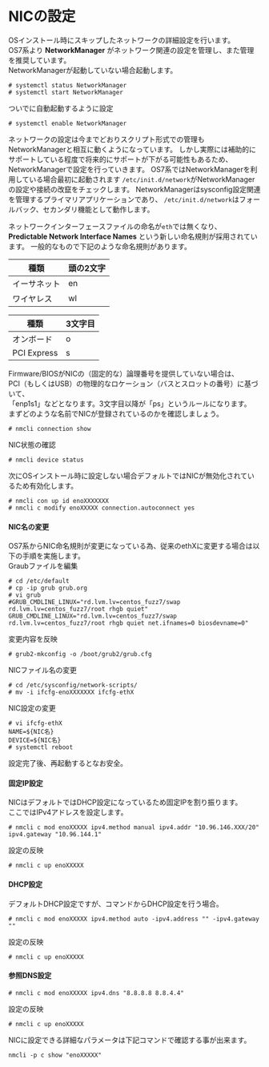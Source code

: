 # NICの設定

OSインストール時にスキップしたネットワークの詳細設定を行います。  
OS7系より **NetworkManager** がネットワーク関連の設定を管理し、また管理を推奨しています。  
NetworkManagerが起動していない場合起動します。  

```
# systemctl status NetworkManager
# systemctl start NetworkManager
```

ついでに自動起動するように設定  

```
# systemctl enable NetworkManager
```

ネットワークの設定は今までどおりスクリプト形式での管理もNetworkManagerと相互に動くようになっています。
しかし実際には補助的にサポートしている程度で将来的にサポートが下がる可能性もあるため、 NetworkManagerで設定を行っていきます。
OS7系ではNetworkManagerを利用している場合最初に起動されます
`/etc/init.d/network`がNetworkManagerの設定や接続の改竄をチェックします。
NetworkManagerはsysconfig設定関連を管理するプライマリアプリケーションであり、
`/etc/init.d/network`はフォールバック、セカンダリ機能として動作します。

ネットワークインターフェースファイルの命名が`eth`では無くなり、  
**Predictable Network Interface Names** という新しい命名規則が採用されています。
一般的なもので下記のような命名規則があります。

| 種類 | 頭の2文字 |
| --- | --- |
| イーサネット | en |
| ワイヤレス | wl |

| 種類 | 3文字目 |
| --- | --- |
| オンボード | o |
| PCI Express | s |

Firmware/BIOSがNICの（固定的な）論理番号を提供していない場合は、  
PCI（もしくはUSB）の物理的なロケーション（バスとスロットの番号）に基づいて、  
「enp1s1」などとなります。3文字目以降が「ps」というルールになります。  
まずどのような名前でNICが登録されているのかを確認しましょう。

```
# nmcli connection show
```

NIC状態の確認  

```
# nmcli device status
```

次にOSインストール時に設定しない場合デフォルトではNICが無効化されているため有効化します。  

```
# nmcli con up id enoXXXXXXX
# nmcli c modify enoXXXXX connection.autoconnect yes
```

#### NIC名の変更  

OS7系からNIC命名規則が変更になっている為、従来のethXに変更する場合は以下の手順を実施します。  
Graubファイルを編集  

```
# cd /etc/default
# cp -ip grub grub.org
# vi grub
#GRUB_CMDLINE_LINUX="rd.lvm.lv=centos_fuzz7/swap rd.lvm.lv=centos_fuzz7/root rhgb quiet"
GRUB_CMDLINE_LINUX="rd.lvm.lv=centos_fuzz7/swap rd.lvm.lv=centos_fuzz7/root rhgb quiet net.ifnames=0 biosdevname=0"
```

変更内容を反映  

```
# grub2-mkconfig -o /boot/grub2/grub.cfg
```

NICファイル名の変更  

```
# cd /etc/sysconfig/network-scripts/
# mv -i ifcfg-enoXXXXXXX ifcfg-ethX
```

NIC設定の変更  

```
# vi ifcfg-ethX
NAME=${NIC名}
DEVICE=${NIC名}
# systemctl reboot
```

設定完了後、再起動するとなお安全。  

#### 固定IP設定  

NICはデフォルトではDHCP設定になっているため固定IPを割り振ります。  
ここではIPv4アドレスを設定します。  

```
# nmcli c mod enoXXXXX ipv4.method manual ipv4.addr "10.96.146.XXX/20" ipv4.gateway "10.96.144.1"
```

設定の反映

```
# nmcli c up enoXXXXX
```

#### DHCP設定  

デフォルトDHCP設定ですが、コマンドからDHCP設定を行う場合。  

```
# nmcli c mod enoXXXXX ipv4.method auto -ipv4.address "" -ipv4.gateway ""
```

設定の反映  

```
# nmcli c up enoXXXXX
```

#### 参照DNS設定  

```
# nmcli c mod enoXXXXX ipv4.dns "8.8.8.8 8.8.4.4"
```

設定の反映  

```
# nmcli c up enoXXXXX
```


NICに設定できる詳細なパラメータは下記コマンドで確認する事が出来ます。  

```
nmcli -p c show "enoXXXXX"
```
